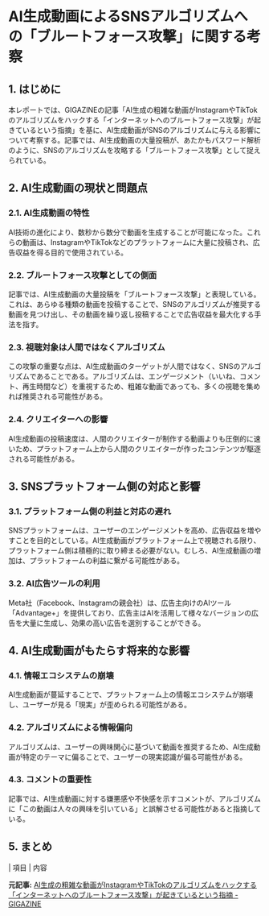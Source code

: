 # AI生成動画によるSNSアルゴリズムへの「ブルートフォース攻撃」に関する考察

## 1. はじめに

本レポートでは、GIGAZINEの記事「AI生成の粗雑な動画がInstagramやTikTokのアルゴリズムをハックする「インターネットへのブルートフォース攻撃」が起きているという指摘」を基に、AI生成動画がSNSのアルゴリズムに与える影響について考察する。記事では、AI生成動画の大量投稿が、あたかもパスワード解析のように、SNSのアルゴリズムを攻略する「ブルートフォース攻撃」として捉えられている。

## 2. AI生成動画の現状と問題点

### 2.1. AI生成動画の特性

AI技術の進化により、数秒から数分で動画を生成することが可能になった。これらの動画は、InstagramやTikTokなどのプラットフォームに大量に投稿され、広告収益を得る目的で使用されている。

### 2.2. ブルートフォース攻撃としての側面

記事では、AI生成動画の大量投稿を「ブルートフォース攻撃」と表現している。これは、あらゆる種類の動画を投稿することで、SNSのアルゴリズムが推奨する動画を見つけ出し、その動画を繰り返し投稿することで広告収益を最大化する手法を指す。

### 2.3. 視聴対象は人間ではなくアルゴリズム

この攻撃の重要な点は、AI生成動画のターゲットが人間ではなく、SNSのアルゴリズムであることである。アルゴリズムは、エンゲージメント（いいね、コメント、再生時間など）を重視するため、粗雑な動画であっても、多くの視聴を集めれば推奨される可能性がある。

### 2.4. クリエイターへの影響

AI生成動画の投稿速度は、人間のクリエイターが制作する動画よりも圧倒的に速いため、プラットフォーム上から人間のクリエイターが作ったコンテンツが駆逐される可能性がある。

## 3. SNSプラットフォーム側の対応と影響

### 3.1. プラットフォーム側の利益と対応の遅れ

SNSプラットフォームは、ユーザーのエンゲージメントを高め、広告収益を増やすことを目的としている。AI生成動画がプラットフォーム上で視聴される限り、プラットフォーム側は積極的に取り締まる必要がない。むしろ、AI生成動画の増加は、プラットフォームの利益に繋がる可能性がある。

### 3.2. AI広告ツールの利用

Meta社（Facebook、Instagramの親会社）は、広告主向けのAIツール「Advantage+」を提供しており、広告主はAIを活用して様々なバージョンの広告を大量に生成し、効果の高い広告を選別することができる。

## 4. AI生成動画がもたらす将来的な影響

### 4.1. 情報エコシステムの崩壊

AI生成動画が蔓延することで、プラットフォーム上の情報エコシステムが崩壊し、ユーザーが見る「現実」が歪められる可能性がある。

### 4.2. アルゴリズムによる情報偏向

アルゴリズムは、ユーザーの興味関心に基づいて動画を推奨するため、AI生成動画が特定のテーマに偏ることで、ユーザーの現実認識が偏る可能性がある。

### 4.3. コメントの重要性

記事では、AI生成動画に対する嫌悪感や不快感を示すコメントが、アルゴリズムに「この動画は人々の興味を引いている」と誤解させる可能性があると指摘している。

## 5. まとめ

| 項目 | 内容 

**元記事:** [AI生成の粗雑な動画がInstagramやTikTokのアルゴリズムをハックする「インターネットへのブルートフォース攻撃」が起きているという指摘 - GIGAZINE](https://gigazine.net/news/20250318-ai-slop-brute-force-attack-reality/)